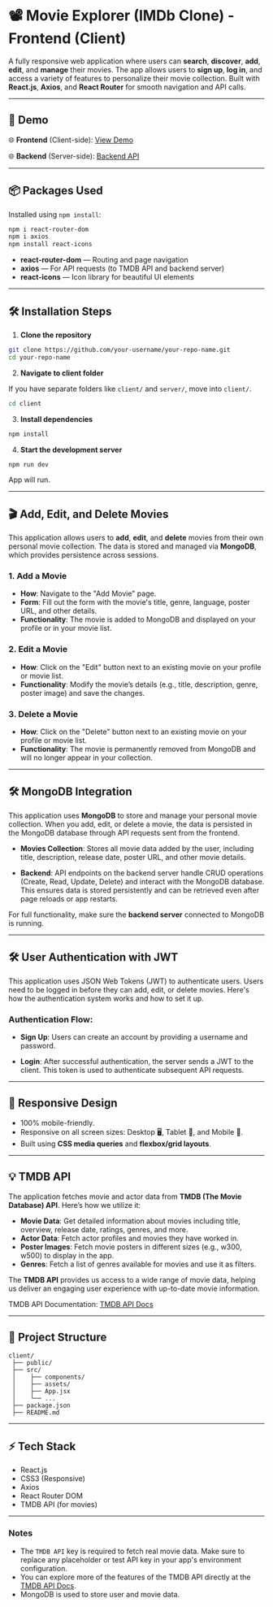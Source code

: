 # 📽️ Movie Explorer (IMDb Clone) - Frontend (Client)

A fully responsive web application where users can **search**, **discover**, **add**, **edit**, and **manage** their movies. The app allows users to **sign up**, **log in**, and access a variety of features to personalize their movie collection. Built with **React.js**, **Axios**, and **React Router** for smooth navigation and API calls.

---

## 🚀 Demo


🌐 **Frontend** (Client-side): [View Demo](https://imdb-clone-ui.netlify.app)

🌐 **Backend** (Server-side): [Backend API](https://github.com/nandhinigurumoorthyy/IMDb-Clone-Backend.git)


---

## 📦 Packages Used

Installed using `npm install`:

```bash
npm i react-router-dom
npm i axios
npm install react-icons
```

* **react-router-dom** — Routing and page navigation
* **axios** — For API requests (to TMDB API and backend server)
* **react-icons** — Icon library for beautiful UI elements

---

## 🛠️ Installation Steps

1. **Clone the repository**

```bash
git clone https://github.com/your-username/your-repo-name.git
cd your-repo-name
```

2. **Navigate to client folder**

If you have separate folders like `client/` and `server/`, move into `client/`.

```bash
cd client
```

3. **Install dependencies**

```bash
npm install
```

4. **Start the development server**

```bash
npm run dev
```

App will run.


---
## 🎬 Add, Edit, and Delete Movies

This application allows users to **add**, **edit**, and **delete** movies from their own personal movie collection. The data is stored and managed via **MongoDB**, which provides persistence across sessions.

### 1. **Add a Movie**

* **How**: Navigate to the "Add Movie" page.
* **Form**: Fill out the form with the movie's title, genre, language, poster URL, and other details.
* **Functionality**: The movie is added to MongoDB and displayed on your profile or in your movie list.

### 2. **Edit a Movie**

* **How**: Click on the "Edit" button next to an existing movie on your profile or movie list.
* **Functionality**: Modify the movie’s details (e.g., title, description, genre, poster image) and save the changes.

### 3. **Delete a Movie**

* **How**: Click on the "Delete" button next to an existing movie on your profile or movie list.
* **Functionality**: The movie is permanently removed from MongoDB and will no longer appear in your collection.

---

## 🛠️ MongoDB Integration

This application uses **MongoDB** to store and manage your personal movie collection. When you add, edit, or delete a movie, the data is persisted in the MongoDB database through API requests sent from the frontend.

* **Movies Collection**: Stores all movie data added by the user, including title, description, release date, poster URL, and other movie details.

* **Backend**: API endpoints on the backend server handle CRUD operations (Create, Read, Update, Delete) and interact with the MongoDB database. This ensures data is stored persistently and can be retrieved even after page reloads or app restarts.

For full functionality, make sure the **backend server** connected to MongoDB is running.

---

## 🛠️ User Authentication with JWT

This application uses JSON Web Tokens (JWT) to authenticate users. Users need to be logged in before they can add, edit, or delete movies. Here's how the authentication system works and how to set it up.

### Authentication Flow:
* **Sign Up**: Users can create an account by providing a username and password.

* **Login**: After successful authentication, the server sends a JWT to the client. This token is used to authenticate subsequent API requests.

---
## 📱 Responsive Design

* 100% mobile-friendly.
* Responsive on all screen sizes: Desktop 🖥️, Tablet 📱, and Mobile 📱.
* Built using **CSS media queries** and **flexbox/grid layouts**.

---

## 💡 TMDB API

The application fetches movie and actor data from **TMDB (The Movie Database) API**. Here’s how we utilize it:

* **Movie Data**: Get detailed information about movies including title, overview, release date, ratings, genres, and more.
* **Actor Data**: Fetch actor profiles and movies they have worked in.
* **Poster Images**: Fetch movie posters in different sizes (e.g., w300, w500) to display in the app.
* **Genres**: Fetch a list of genres available for movies and use it as filters.

The **TMDB API** provides us access to a wide range of movie data, helping us deliver an engaging user experience with up-to-date movie information.

TMDB API Documentation: [TMDB API Docs](https://www.themoviedb.org/documentation/api)

---

## 📂 Project Structure

```
client/
 ├── public/
 ├── src/
 │    ├── components/
 │    ├── assets/
 │    ├── App.jsx
 │    └── ...
 ├── package.json
 ├── README.md
```



---


## ⚡ Tech Stack

* React.js
* CSS3 (Responsive)
* Axios
* React Router DOM
* TMDB API (for movies)

---

### **Notes**

* The `TMDB API` key is required to fetch real movie data. Make sure to replace any placeholder or test API key in your app's environment configuration.
* You can explore more of the features of the TMDB API directly at the [TMDB API Docs](https://www.themoviedb.org/documentation/api).
* MongoDB is used to store user and movie data.

